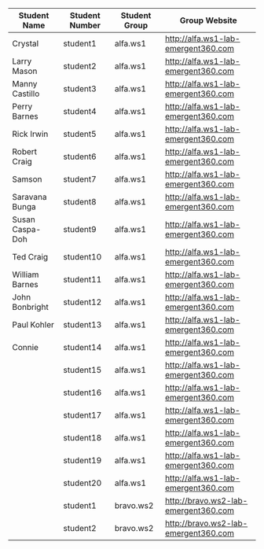 Student Name | Student Number | Student Group | Group Website
------------ | ---------------| ---------- | ------------
Crystal	| student1	| alfa.ws1	| http://alfa.ws1-lab-emergent360.com
Larry Mason	| student2	| alfa.ws1 | http://alfa.ws1-lab-emergent360.com
Manny Castillo | student3	| alfa.ws1	| http://alfa.ws1-lab-emergent360.com
Perry Barnes	| student4	| alfa.ws1	| http://alfa.ws1-lab-emergent360.com
Rick Irwin	| student5	| alfa.ws1	| http://alfa.ws1-lab-emergent360.com
Robert Craig	| student6	| alfa.ws1	| http://alfa.ws1-lab-emergent360.com
Samson	| student7	| alfa.ws1	| http://alfa.ws1-lab-emergent360.com
Saravana Bunga	| student8	| alfa.ws1	| http://alfa.ws1-lab-emergent360.com
Susan Caspa-Doh	| student9	| alfa.ws1	| http://alfa.ws1-lab-emergent360.com
Ted Craig	| student10	| alfa.ws1	| http://alfa.ws1-lab-emergent360.com
William Barnes	| student11	| alfa.ws1	| http://alfa.ws1-lab-emergent360.com
John Bonbright | student12	| alfa.ws1	| http://alfa.ws1-lab-emergent360.com
Paul Kohler	| student13	| alfa.ws1	| http://alfa.ws1-lab-emergent360.com
Connie	| student14 |	alfa.ws1	| http://alfa.ws1-lab-emergent360.com
	| student15	| alfa.ws1 |	http://alfa.ws1-lab-emergent360.com
	| student16	| alfa.ws1 |	http://alfa.ws1-lab-emergent360.com
	| student17	| alfa.ws1 |	http://alfa.ws1-lab-emergent360.com
	| student18	| alfa.ws1	| http://alfa.ws1-lab-emergent360.com
	| student19	| alfa.ws1	| http://alfa.ws1-lab-emergent360.com
	| student20	| alfa.ws1	| http://alfa.ws1-lab-emergent360.com
	| student1	| bravo.ws2 |	http://bravo.ws2-lab-emergent360.com
	| student2	| bravo.ws2	| http://bravo.ws2-lab-emergent360.com

